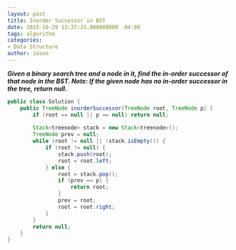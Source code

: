 ```yaml
---
layout: post
title: Inorder Successor in BST
date: 2015-10-29 13:37:23.000000000 -04:00
tags: algorithm
categories:
- Data Structure
author: Jason
---
```

<p><strong><em>Given a binary search tree and a node in it, find the in-order successor of that node in the BST. Note: If the given node has no in-order successor in the tree, return null.</em></strong></p>


``` java
public class Solution {
    public TreeNode inorderSuccessor(TreeNode root, TreeNode p) {
        if (root == null || p == null) return null;
        
        Stack<treenode> stack = new Stack<treenode>();
        TreeNode prev = null;
        while (root != null || !stack.isEmpty()) {
            if (root != null) {
                stack.push(root);
                root = root.left;
            } else {
                root = stack.pop();
                if (prev == p) {
                    return root;
                }
                prev = root;
                root = root.right;
            }
        }
        return null;
    }
}
```
